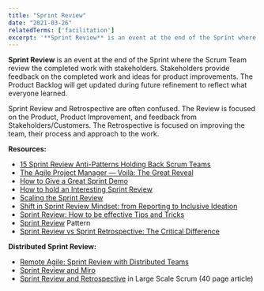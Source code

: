 ```yaml
---
title: "Sprint Review"
date: "2021-03-26"
relatedTerms: ['facilitation']
excerpt: '**Sprint Review** is an event at the end of the Sprint where the Scrum Team review the'
---
```


**Sprint Review** is an event at the end of the Sprint where the Scrum Team review the completed work with stakeholders. Stakeholders provide feedback on the completed work and ideas for product improvements. The Product Backlog will get updated during future refinement to reflect what everyone learned.

Sprint Review and Retrospective are often confused. The Review is focused on the Product, Product Improvement, and feedback from Stakeholders/Customers. The Retrospective is focused on improving the team, their process and approach to the work.

**Resources:**

- [15 Sprint Review Anti-Patterns Holding Back Scrum Teams](https://age-of-product.com/sprint-review-anti-patterns/)
- [The Agile Project Manager — Voilà: The Great Reveal](https://www.infoq.com/articles/agile-project-manager-viola/)
- [How to Give a Great Sprint Demo](https://www.humanizingwork.com/how-to-give-a-great-sprint-demo/)
- [How to hold an Interesting Sprint Review](https://adaptmethodology.com/sprint-review-meeting/)
- [Scaling the Sprint Review](https://www.linkedin.com/pulse/scaling-sprint-review-luiz-quintela/)
- [Shift in Sprint Review Mindset: from Reporting to Inclusive Ideation](https://www.infoq.com/articles/sprint-review-inclusive-ideation/)
- [Sprint Review: How to be effective Tips and Tricks](https://www.techagilist.com/agile/product-owner/sprint-review-how-to-be-effective-tips-and-tricks/)
- [Sprint Review](https://sites.google.com/a/scrumplop.org/published-patterns/value-stream/sprint-review) Pattern
- [Sprint Review vs Sprint Retrospective: The Critical Difference](https://geekbot.com/blog/sprint-review-vs-sprint-retrospective-the-critical-difference/)

**Distributed Sprint Review:**

- [Remote Agile: Sprint Review with Distributed Teams](https://age-of-product.com/remote-sprint-review-distributed-teams/)
- [Sprint Review and Miro](https://miro.com/blog/resources/visual-collaboration-agile-development-guide/sprint-review/)
- [Sprint Review and Retrospective](https://www.informit.com/articles/article.aspx?p=1564482) in Large Scale Scrum (40 page article)

